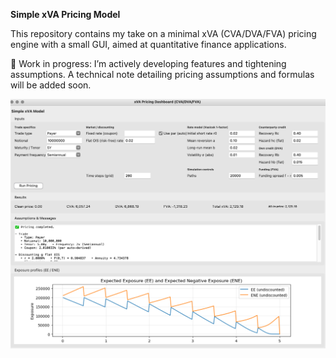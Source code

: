 **Simple xVA Pricing Model**

This repository contains my take on a minimal xVA (CVA/DVA/FVA) pricing engine with a small GUI, aimed at quantitative finance applications.

🚧 Work in progress: I’m actively developing features and tightening assumptions. A technical note detailing pricing assumptions and formulas will be added soon.

![Screenshot of the App](https://github.com/Jrogrobs/Simple-xVA-Pricing-Model/blob/6f56d891566854c1fa652aaa391979447fd53466/Example.png)



